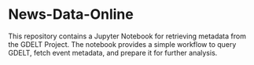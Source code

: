 # News-Data-Online
This repository contains a Jupyter Notebook for retrieving metadata from the GDELT Project. The notebook provides a simple workflow to query GDELT, fetch event metadata, and prepare it for further analysis.
